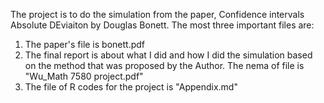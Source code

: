 


The project is to do the simulation from the paper, Confidence intervals Absolute DEviaiton by Douglas Bonett.
The most three important files are:
1. The paper's file is bonett.pdf
2. The final report is about what I did and how I did the simulation based on the method that was proposed by the Author. The nema of file is "Wu_Math 7580 project.pdf"
3. The file of R codes for the project is "Appendix.md"

